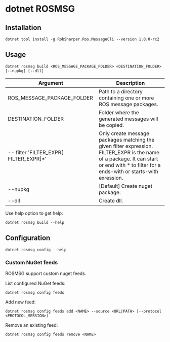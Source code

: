 # dotnet ROSMSG

## Installation

```
dotnet tool install -g RobSharper.Ros.MessageCli --version 1.0.0-rc2
```

## Usage
```
dotnet rosmsg build <ROS_MESSAGE_PACKAGE_FOLDER> <DESTINATION_FOLDER> [--nupkg] [--dll]
```
|Argument | Description |
|---|---|
|ROS_MESSAGE_PACKAGE_FOLDER | Path to a directory containing one or more ROS message packages. |
|DESTINATION_FOLDER | Folder where the generated messages will be copied. |
| -- filter 'FILTER_EXPR[ FILTER_EXPR]*' | Only create message packages matching the given filter expression. FILTER_EXPR is the name of a package. It can start or end with * to filter for a ends-with or starts-with exression. | 
| --nupkg | [Default] Create nuget package. |
| --dll | Create dll. |



Use help option to get help:
```
dotnet rosmsg build --help
```

## Configuration

```
dotnet rosmsg config --help
```

### Custom NuGet feeds
ROSMSG support custom nuget feeds.

List configured NuGet feeds:
```
dotnet rosmsg config feeds
```

Add new feed:
```
dotnet rosmsg config feeds add <NAME> --source <URL|PATH> [--protocol <PROTOCOL_VERSION>]
```

Remove an existing feed:
```
dotnet rosmsg config feeds remove <NAME>
```